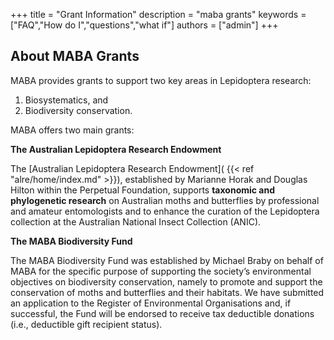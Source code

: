 +++
title = "Grant Information"
description = "maba grants"
keywords = ["FAQ","How do I","questions","what if"]
authors = ["admin"]
+++

## About MABA Grants

MABA provides grants to support two key areas in Lepidoptera research: 

1. Biosystematics, and 
2. Biodiversity conservation. 

MABA offers two main grants:

**The Australian Lepidoptera Research Endowment**

The [Australian Lepidoptera Research Endowment]( {{< ref "alre/home/index.md" >}}), established by Marianne Horak and Douglas Hilton within the Perpetual Foundation, supports __taxonomic and phylogenetic research__ on Australian moths and butterflies by professional and amateur entomologists and to enhance the curation of the Lepidoptera collection at the Australian National Insect Collection (ANIC). 

**The MABA Biodiversity Fund**

The MABA Biodiversity Fund was established by Michael Braby on behalf of MABA for the specific purpose of supporting the society’s environmental objectives on biodiversity conservation, namely to promote and support the conservation of moths and butterflies and their habitats. We have submitted an application to the Register of Environmental Organisations and, if successful, the Fund will be endorsed to receive tax deductible donations (i.e., deductible gift recipient status). 
